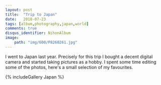```yaml
---
layout: post
title:  "Trip to Japan"
date:   2018-07-23
tags: [album,photography,japan,world]
comments: true
disqus_identifier: NihonAlbum
image:
    path: "img/600/P8260261.jpg"
---
```


I went to Japan last year. Precisely for this trip I bought a decent digital camera and started taking pictures as a hobby. I spent some time editing some of the photos, here's a small selection of my favourites.

{% includeGallery Japan %}